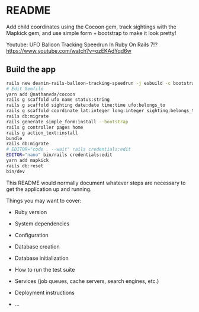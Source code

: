 # README

Add child coordinates using the Cocoon gem, track sightings with the Mapkick gem, and use simple form + bootstrap to make it look pretty!

Youtube: UFO Balloon Tracking Speedrun In Ruby On Rails 7!? https://www.youtube.com/watch?v=ozEKAdYqd6w

## Build the app

```bash
rails new deanin-rails-balloon-tracking-speedrun -j esbuild -c bootstrap
# Edit Gemfile
yarn add @nathanvda/cocoon
rails g scaffold ufo name status:string
rails g scaffold sighting date:date time:time ufo:belongs_to
rails g scaffold coordinate lat:integer long:integer sighting:belongs_to
rails db:migrate
rails generate simple_form:install --bootstrap
rails g controller pages home
rails g action_text:install
bundle
rails db:migrate
# EDITOR="code . --wait" rails credentials:edit
EDITOR="nano" bin/rails credentials:edit
yarn add mapkick
rails db:reset
bin/dev
```

This README would normally document whatever steps are necessary to get the
application up and running.

Things you may want to cover:

* Ruby version

* System dependencies

* Configuration

* Database creation

* Database initialization

* How to run the test suite

* Services (job queues, cache servers, search engines, etc.)

* Deployment instructions

* ...
